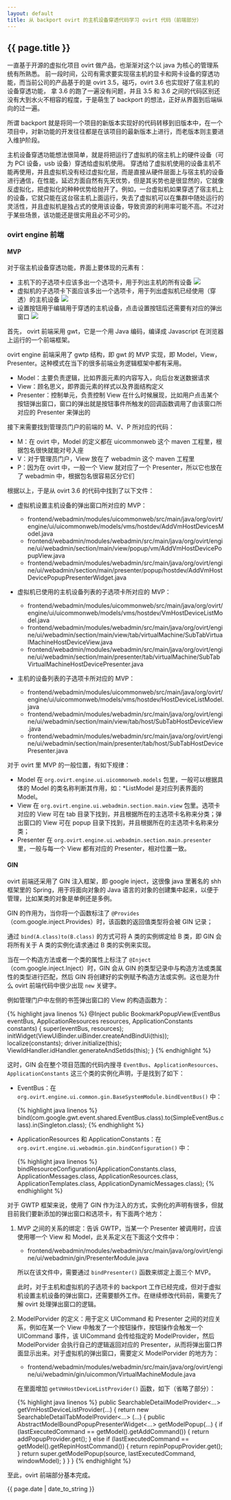 ```yaml
---
layout: default
title: 从 backport ovirt 的主机设备穿透代码学习 ovirt 代码（前端部分）
---
```


## {{ page.title }}

一直基于开源的虚拟化项目 ovirt 做产品，也渐渐对这个以 java 为核心的管理系统有所熟悉。
前一段时间，公司有需求要实现宿主机的显卡和网卡设备的穿透功能，而当前公司的产品基于的是 ovirt 3.5，碰巧，ovirt 3.6 也实现好了宿主机的设备穿透功能，
拿 3.6 的跑了一遍没有问题，并且 3.5 和 3.6 之间的代码区别还没有大到水火不相容的程度，于是萌生了 backport 的想法，正好从界面到后端纵向的过一遍。

所谓 backport 就是将同一个项目的新版本实现好的代码转移到旧版本中，在一个项目中，对新功能的开发往往都是在该项目的最新版本上进行，而老版本则主要进入维护阶段。

主机设备穿透功能想法很简单，就是将把运行了虚拟机的宿主机上的硬件设备（可为 PCI 设备，usb 设备）穿透给虚拟机使用。
穿透给了虚拟机使用的设备主机不能再使用，并且虚拟机没有经过虚拟化层，而是直接从硬件层面上与宿主机的设备进行通信，在性能，延迟方面自然有先天优势，但是其劣势也是很显然的，它就像反虚拟化，把虚拟化的种种优势给抛开了。例如，一台虚拟机如果穿透了宿主机上的设备，它就只能在这台宿主机上面运行，失去了虚拟机可以在集群中随处运行的灵活性，并且虚拟机是独占式的使用该设备，导致资源的利用率可能不高。不过对于某些场景，该功能还是很实用且必不可少的。

### ovirt engine 前端

#### MVP

对于宿主机设备穿透功能，界面上要体现的元素有：

* 主机下的子选项卡应该多出一个选项卡，用于列出主机的所有设备
  ![](/images/2015/host_device_list.png)
* 虚拟机的子选项卡下面应该多出一个选项卡，用于列出虚拟机已经使用（穿透）的主机设备
  ![](/images/2015/vm_host_device_list.png)
* 设置按钮用于编辑用于穿透的主机设备，点击设置按钮后还需要有对应的弹出窗口
  ![](/images/2015/vm_host_device_dialog.png)

首先， ovirt 前端采用 gwt，它是一个用 Java 编码，编译成 Javascript 在浏览器上运行的一个前端框架。

ovirt engine 前端采用了 gwtp 结构，即 gwt 的 MVP 实现，即 Model，View，Presenter。这种模式在当下的很多前端业务逻辑框架中都有采用。

* Model：主要负责逻辑，比如界面元素的内容写入，向后台发送数据请求
* View：顾名思义，即界面元素的样式以及界面结构定义
* Presenter：控制单元，负责控制 View 在什么时候展现，比如用户点击某个按钮弹出窗口，窗口的弹出就是按钮事件所触发的回调函数调用了由该窗口所对应的 Presenter 来弹出的

接下来需要找到管理员门户的前端的 M、V、P 所对应的代码：

* M：在 ovirt 中，Model 的定义都在 uicommonweb 这个 maven 工程里，根据包名很快就能对号入座
* V：对于管理员门户，View 放在了 webadmin 这个 maven 工程里
* P：因为在 ovirt 中，一般一个 View 就对应了一个 Presenter，所以它也放在了 webadmin 中，根据包名很容易区分它们

根据以上，于是从 ovirt 3.6 的代码中找到了以下文件：

* 虚拟机设置主机设备的弹出窗口所对应的 MVP：

  * frontend/webadmin/modules/uicommonweb/src/main/java/org/ovirt/engine/ui/uicommonweb/models/vms/hostdev/AddVmHostDevicesModel.java
  * frontend/webadmin/modules/webadmin/src/main/java/org/ovirt/engine/ui/webadmin/section/main/view/popup/vm/AddVmHostDevicePopupView.java
  * frontend/webadmin/modules/webadmin/src/main/java/org/ovirt/engine/ui/webadmin/section/main/presenter/popup/hostdev/AddVmHostDevicePopupPresenterWidget.java

* 虚拟机已使用的主机设备列表的子选项卡所对应的 MVP：

  * frontend/webadmin/modules/uicommonweb/src/main/java/org/ovirt/engine/ui/uicommonweb/models/vms/hostdev/VmHostDeviceListModel.java
  * frontend/webadmin/modules/webadmin/src/main/java/org/ovirt/engine/ui/webadmin/section/main/view/tab/virtualMachine/SubTabVirtualMachineHostDeviceView.java
  * frontend/webadmin/modules/webadmin/src/main/java/org/ovirt/engine/ui/webadmin/section/main/presenter/tab/virtualMachine/SubTabVirtualMachineHostDevicePresenter.java

* 主机的设备列表的子选项卡所对应的 MVP：

  * frontend/webadmin/modules/uicommonweb/src/main/java/org/ovirt/engine/ui/uicommonweb/models/vms/hostdev/HostDeviceListModel.java
  * frontend/webadmin/modules/webadmin/src/main/java/org/ovirt/engine/ui/webadmin/section/main/view/tab/host/SubTabHostDeviceView.java
  * frontend/webadmin/modules/webadmin/src/main/java/org/ovirt/engine/ui/webadmin/section/main/presenter/tab/host/SubTabHostDevicePresenter.java

对于 ovirt 里 MVP 的一般位置，有如下规律：

* Model 在 ```org.ovirt.engine.ui.uicommonweb.models``` 包里，一般可以根据具体的 Model 的类名称判断其作用，如：*ListModel 是对应列表界面的 Model。
* View 在 ```org.ovirt.engine.ui.webadmin.section.main.view``` 包里。选项卡对应的 View 可在 tab 目录下找到，并且根据所在的主选项卡名称来分类；弹出窗口的 View 可在 popup 目录下找到，并且根据所在的主选项卡名称来分类；
* Presenter 在 ```org.ovirt.engine.ui.webadmin.section.main.presenter``` 里，一般与每一个 View 都有对应的 Presenter，相对位置一致。

#### GIN

ovirt 前端还采用了 GIN 注入框架，即 google inject，这很像 java 里著名的 shh 框架里的 Spring，用于将面向对象的 Java 语言的对象的创建集中起来，以便于管理，比如某类的对象是单例还是多例。

GIN 的作用为，当你将一个函数标注了 ```@Provides``` （com.google.inject.Provides）时，该函数的返回值类型将会被 GIN 记录；

通过 ```bind(A.class)to(B.class)``` 的方式可将 A 类的实例绑定给 B 类，即 GIN 会将所有关于 A 类的实例化请求通过 B 类的实例来实现。

当在一个构造方法或者一个类的属性上标注了 ```@Inject``` （com.google.inject.Inject）时，GIN 会从 GIN 的类型记录中与构造方法或类属性的类型进行匹配，然后 GIN 将创建好的实例赋予构造方法或实例。这也是为什么 ovirt 前端代码中很少出现 ```new``` 关键字。

例如管理门户中左侧的书签弹出窗口的 View 的构造函数为：

{% highlight java linenos %}
@Inject
public BookmarkPopupView(EventBus eventBus, ApplicationResources resources, ApplicationConstants constants) {
    super(eventBus, resources);
    initWidget(ViewUiBinder.uiBinder.createAndBindUi(this));
    localize(constants);
    driver.initialize(this);
    ViewIdHandler.idHandler.generateAndSetIds(this);
}
{% endhighlight %}

这时，GIN 会在整个项目范围的代码内搜寻 ```EventBus```、```ApplicationResources```、```ApplicationConstants``` 这三个类的实例化声明，于是找到了如下：

* EventBus：在 ```org.ovirt.engine.ui.common.gin.BaseSystemModule.bindEventBus()``` 中：

  {% highlight java linenos %}
  bind(com.google.gwt.event.shared.EventBus.class).to(SimpleEventBus.class).in(Singleton.class);
  {% endhighlight %}

* ApplicationResources 和 ApplicationConstants：在 ```org.ovirt.engine.ui.webadmin.gin.bindConfiguration()``` 中：

  {% highlight java linenos %}
  bindResourceConfiguration(ApplicationConstants.class, ApplicationMessages.class,
          ApplicationResources.class, ApplicationTemplates.class, ApplicationDynamicMessages.class);
  {% endhighlight %} 

对于 GWTP 框架来说，使用了 GIN 作为注入的方式，实例化的声明有很多，但就目前我们要新添加的弹出窗口和选项卡，有下面两个地方：

1. MVP 之间的关系的绑定：告诉 GWTP，当某一个 Presenter 被调用时，应该使用哪一个 View 和 Model，此关系定义在下面这个文件中：

   * frontend/webadmin/modules/webadmin/src/main/java/org/ovirt/engine/ui/webadmin/gin/PresenterModule.java

   所以在该文件中，需要通过 ```bindPresenter()``` 函数来绑定上面三个 MVP。

   此时，对于主机和虚拟机的子选项卡的 backport 工作已经完成，但对于虚拟机设置主机设备的弹出窗口，还需要额外工作。在继续修改代码前，需要先了解 ovirt 处理弹出窗口的逻辑。

2. ModelPorvider 的定义：用于定义 UICommand 和 Presenter 之间的对应关系，例如在某一个 View 中触发了一个按钮操作，按钮操作会触发一个 UICommand 事件，该 UICommand 会传给指定的 ModelProvider，然后 ModelPorvider 会执行自己的逻辑返回对应的 Presenter，从而将弹出窗口界面显示出来。对于虚拟机的弹出窗口，需要定义 ModelPorvider 的地方为：

   * frontend/webadmin/modules/webadmin/src/main/java/org/ovirt/engine/ui/webadmin/gin/uicommon/VirtualMachineModule.java

   在里面增加 ```getVmHostDeviceListProvider()``` 函数，如下（省略了部分）：

   {% highlight java linenos %}
   public SearchableDetailModelProvider<...> getVmHostDeviceListProvider(...) {
       return new SearchableDetailTabModelProvider<...> (...) {
           public AbstractModelBoundPopupPresenterWidget<...> getModelPopup(...) {
               if (lastExecutedCommand == getModel().getAddCommand()) {
                   return addPopupProvider.get();
               } else if (lastExecutedCommand == getModel().getRepinHostCommand()) {
                   return repinPopupProvider.get();
               }
               return super.getModelPopup(source, lastExecutedCommand, windowModel);
           }
       }
   }
   {% endhighlight %}

至此，ovirt 前端部分基本完成。

{{ page.date | date_to_string }}
